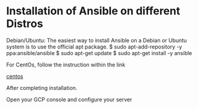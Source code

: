 # <strong>Installation of Ansible on different Distros</strong>

Debian/Ubuntu:
The easiest way to install Ansible on a Debian or Ubuntu system is to use the official
apt package.
$ sudo apt-add-repository -y ppa:ansible/ansible
$ sudo apt-get update
$ sudo apt-get install -y ansible

For CentOs, follow the instruction within the link

[centos](https://www.tecmint.com/install-ansible-on-centos-rhel-8/)

After completing installation.

Open your GCP console and configure your server




